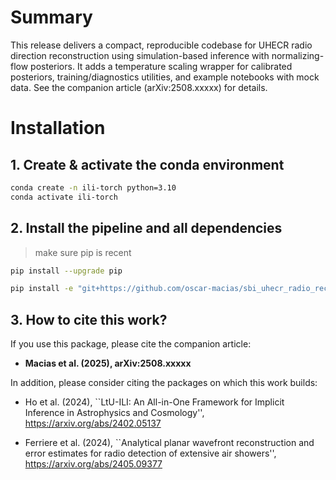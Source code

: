# Summary

This release delivers a compact, reproducible codebase for UHECR radio direction reconstruction using simulation-based inference with normalizing-flow posteriors. It adds a temperature scaling wrapper for calibrated posteriors, training/diagnostics utilities, and example notebooks with mock data. See the companion article (arXiv:2508.xxxxx) for details.

# Installation

## 1.  Create & activate the conda environment
```bash
conda create -n ili-torch python=3.10
conda activate ili-torch
```
## 2. Install the pipeline and all dependencies
> make sure pip is recent

```bash
pip install --upgrade pip

pip install -e "git+https://github.com/oscar-macias/sbi_uhecr_radio_recon.git#egg=sbi-uhecr-radio-recon"
```

## 3. How to cite this work?
If you use this package, please cite the companion article:
- **Macias et al. (2025), arXiv:2508.xxxxx**

In addition, please consider citing the packages on which this work builds:

- Ho et al. (2024), ``LtU-ILI: An All-in-One Framework for Implicit Inference in Astrophysics and Cosmology'', https://arxiv.org/abs/2402.05137

- Ferriere et al. (2024), ``Analytical planar wavefront reconstruction and error estimates for radio detection of extensive air showers'', https://arxiv.org/abs/2405.09377
